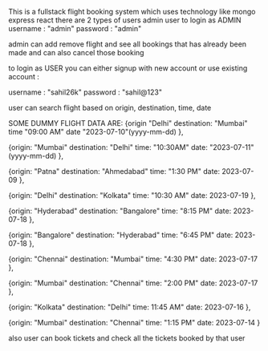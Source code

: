 This is a fullstack flight booking system which uses technology like mongo express react 
there are 2 types of users
    admin
    user
to login as ADMIN 
username : "admin"
password : "admin"

admin can add remove flight and see all bookings that has already been made and can also cancel those booking

to login as USER you can either signup with new account or use existing account :

username : "sahil26k"
password : "sahil@123"

user can search flight based on origin, destination, time, date 

SOME DUMMY FLIGHT DATA ARE:
{origin "Delhi"
destination: "Mumbai"
time "09:00 AM"
date "2023-07-10"(yyyy-mm-dd)
},

{origin: "Mumbai"
destination: "Delhi"
time: "10:30AM"
date: "2023-07-11"(yyyy-mm-dd)
},

{origin: "Patna"
destination: "Ahmedabad"
time: "1:30 PM"
date: 2023-07-09
},

{origin: "Delhi"
destination: "Kolkata"
time: "10:30 AM"
date: 2023-07-19
},

{origin: "Hyderabad"
destination: "Bangalore"
time: "8:15 PM"
date: 2023-07-18
},

{origin: "Bangalore"
destination: "Hyderabad"
time: "6:45 PM"
date: 2023-07-18
},

{origin: "Chennai"
destination: "Mumbai"
time: "4:30 PM"
date: 2023-07-17
},

{origin: "Mumbai"
destination: "Chennai"
time: "2:00 PM"
date: 2023-07-17
},

{origin: "Kolkata"
destination: "Delhi"
time: 11:45 AM"
date: 2023-07-16
},

{origin: "Mumbai"
destination: "Chennai"
time: "1:15 PM"
date: 2023-07-14
}

also user can book tickets and check all the tickets booked by that user


